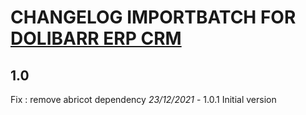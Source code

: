 # CHANGELOG IMPORTBATCH FOR [DOLIBARR ERP CRM](https://www.dolibarr.org)

## 1.0
Fix : remove abricot dependency    *23/12/2021* - 1.0.1
Initial version
